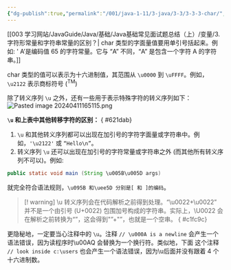```yaml
---
{"dg-publish":true,"permalink":"/001/java-1-11/3-java/3-3/3-3-3-char/","dgPassFrontmatter":true,"created":"2024-04-10T17:41:26.799+08:00","updated":"2024-06-01T10:42:16.102+08:00"}
---
```


[[003 学习网站/JavaGuide/Java/基础/Java基础常见面试题总结（上）/变量/3. 字符形常量和字符串常量的区别？\| char 类型的字面量值要用单引号括起来。例如: ' A’是编码值 65 的字符常量。它与 “A” 不同，“A” 是包含一个字符 A 的字符串。]]

char 类型的值可以表示为十六进制值，其范围从 `\u0000` 到 `\uFFFF`。例如，`\u2122` 表示商标符号 (<sup>TM</sup>)

除了转义序列 `\u` 之外，还有一些用于表示特殊字符的转义序列如下：
![Pasted image 20240411165115.png](/img/user/$/$Sys999%20Attachment/Pasted%20image%2020240411165115.png)

**`\u` 和上表中其他转移字符的区别：**
{ #621dab}


1.  `\u` 和其他转义序列都可以出现在加引号的字符字面量或字符串中。例如，`'\u2122'` 或 `“Hello\n”`。
2. 转义序列 `\u` 还可以出现在加引号的字符常量或字符串之外 (而其他所有转义序列不可以)。例如: 
```java
public static void main (String \u005B\u005D args)
```

就完全符合语法规则，`\u095B 和\uee5D 分别是[ 和 ]的编码`。

>[! warning] \u 转义序列会在代码解析之前得到处理。“\u0022+\u0022” 并不是一个由引号 (U+0022) 包围加号构成的字符串。实际上，\U0022 会在解析之前转换为“”，这会得到"”+"”，也就是一个空串。
{ #c1fc9c}


更隐秘地，一定要当心注释中的 `\u`。注释
`// \u000A is a newline`
会产生一个语法错误，因为读程序时\u00AQ 会替换为一个换行符。类似地，下面
这个注释
`// look inside c:\users`
也会产生一个语法错误，因为\\u后面并没有跟着 4 个十六进制数。